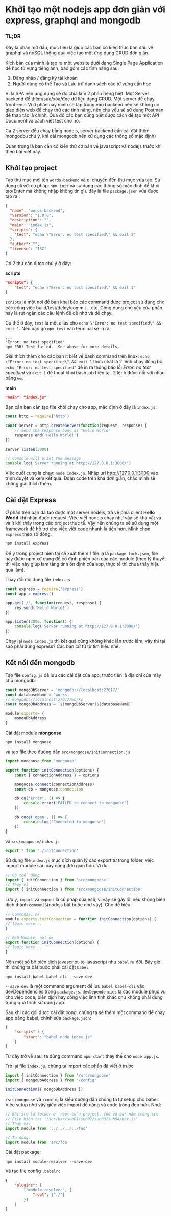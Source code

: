 # Khởi tạo một nodejs app đơn giản với express, graphql and mongodb

### TL;DR
Đây là phần mở đầu, mục tiêu là giúp các bạn có kiến thức ban đầu về graphql và noSQL thông qua việc tạo một ứng dụng CRUD đơn giản.

Kịch bản của mình là tạo ra một website dưới dạng Single Page Application để học từ vựng tiếng anh, bao gồm các tính năng sau:

1. Đăng nhập / đăng ký tài khoản
2. Người dùng có thể Tạo và Lưu trữ danh sách các từ vựng cần học

Vì là SPA nên ứng dụng sẽ đc chia làm 2 phần riêng biệt. Một Server backend để thêm/sửa/xóa/đọc dữ liệu dạng CRUD. Một server để chạy front-end. Vì ở phần này mình sẽ tập trung vào backend nên sẽ không có giao diện web để chạy thử các tính năng, nên chủ yếu sẽ sử dụng Postman để thao tác là chính. Qua đó các bạn cũng biết được cách để tạo một API Document và cách viết test cho nó.

Cả 2 server đều chạy bằng nodejs, server backend cần cài đặt thêm mongodb.(chú ý, khi cài mongodb nên xử dụng các thông số mặc định)

Quan trọng là bạn cần có kiến thứ cơ bản về javascript và nodejs trước khi theo bài viết này.

## Khởi tạo project

Tạo thư mục mới tên `words-backend` và di chuyển đến thư mục vừa tạo. Sử dụng cli với cú pháp:
`npm init` và sử dụng các thông số mặc định để khởi tạo(Enter mà không nhập không tin gì). đây là file `package.json` vừa được tạo ra :

````json
{
  "name": "words-backend",
  "version": "1.0.0",
  "description": "",
  "main": "index.js",
  "scripts": {
    "test": "echo \"Error: no test specified\" && exit 1"
  },
  "author": "",
  "license": "ISC"
}
````

Có 2 thứ cần được chú ý ở đây:

**scripts**

````json
"scripts": {
    "test": "echo \"Error: no test specified\" && exit 1"
}
````
`scripts` là một nơi để bạn khai báo các command được project sử dụng cho các công việc build/test/deloy/commit ...etc.
Công dụng chủ yếu của phần này là rút ngắn các câu lệnh để dễ nhớ và dễ chạy.


Cụ thể ở đây, `test` là một alias cho `echo \"Error: no test specified\" && exit 1`. 
Nếu bạn gõ `npm test` vào terminal sẽ in ra:
````
...
"Error: no test specified"
npm ERR! Test failed.  See above for more details.
````

Giải thích thêm cho các bạn ít biết về bash command trên linux: `echo \"Error: no test specified\" && exit 1` thực chất là 2 lệnh chạy đồng bộ.
`echo "Error: no test specified"` để in ra thông báo lỗi *Error: no test specified*
và `exit 1` để thoát khỏi bash job hiện tại. 2 lệnh được nối với nhau bằng `&&`.

**main**

````json
"main": "index.js"
````

Bạn cần bạn cần tạo file khỏi chạy cho app, mặc định ở đây là `index.js`:

````javascript
const http = require('http')

const server = http.createServer(function(request, response) {
    // Send the response body as "Hello World"
    response.end('Hello World!')
})

server.listen(3000)

// Console will print the message
console.log('Server running at http://127.0.0.1:3000/')
````

Việc cuối cùng là chạy: `node index.js`. Nhập url http://127.0.0.1:3000 vào trình duyệt và xem kết quả.
Đoạn code trên khá đơn giản, chắc mình sẽ không giải thích thêm.

## Cài đặt Express

Ở phần trên bạn đã tạo được một server nodejs, trả về phía client **Hello World** khi nhận được request. 
Việc viết nodejs chay như vậy sẽ khá vất vả và ít khi thấy trong các project thực tế. Vậy nên chúng ta sẽ sử dụng một framework
để hỗ trợ cho việc viết code nhanh là tiện hơn. Mình chọn `express` theo số đông.

````bash
npm install express
````

Để ý trong project hiện tại sẽ xuất thêm 1 file lạ là `package-lock.json`, file này được npm xử dụng để cố định phiên bản của các module (theo lý thuyết thì việc này giúp làm tăng tính ổn định của app, thực tế thì chưa thấy hiệu quả lắm).

Thay đổi nội dung file `index.js`

````javascript
const express = require('express')
const app = express()

app.get('/', function(request, response) { 
    res.send('Hello World!')
})

app.listen(3000, function() {
    console.log('Server running at http://127.0.0.1:3000/')
})
````

Chạy lại `node index.js` thì kết quả cũng không khác lần trước lắm, vậy thì tại sao phải dùng express? Các bạn cứ từ từ tìm hiểu nhé.

## Kết nối đến mongodb

Tạo file `config.js` để lưu các cài đặt của app, trước tiên là địa chỉ của máy chủ mongodb:

````javascript
const mongoDbServer = 'mongodb://localhost:27017/'
const databaseName = 'works'
// mongodb://localhost:27017/works
const mongoDbAddress = `${mongoDbServer}${databaseName}`

module.exports= {
    mongoDbAddress
} 
````

Cài đặt module **mongoose**
```
npm install mongoose
```
và tạo file theo đường dẫn `src/mongoose/initConnection.js`

````javascript
import mongoose from 'mongoose'

export function initConnection(options) {
    const { connectionAddress } = options

    mongoose.connect(connectionAddress)
    const db = mongoose.connection

    db.on('error', () => {
        console.error('FAILED to connect to mongoose')
    })

    db.once('open', () => {
        console.log('Connected to mongoose')
    })
}
````

và `src/mongoose/index.js`

```javascript
export * from './initConnection'
```

Sử dụng file `index.js` mục đích quản lý các export từ trong folder, việc import module sau này cũng đơn giản hơn. Ví dụ:

```javascript
// Có thể dùng
import { initConnection } from 'src/mongoose'
// Thay vì
import { initConnection } from 'src/mongoose/initConnection'
```

Lưu ý, `import` và `export` là cú pháp của es6, vì vậy sẽ gây lỗi nếu không biên dịch thành `commonJS`(nodejs bắt buộc như vậy). Cho dễ hiểu:

```javascript
// CommonJS, ok
module.exports.initConnection = function initConnection(options) {
// logic here...
}

// Es6 Module, not ok
export function initConnection(options) {
// logic here...
}
```

Nên một số bộ biên dịch javascript-to-javascript như `babel` ra đời. Bây giờ thì chúng ta bắt buộc phải cài đặt `babel`

```
npm install babel babel-cli --save-dev
```

`--save-dev` là một command argument để lưu `babel babel-cli` vào devDependencies trong `package.js`. `devDependencies` là các module phục vụ cho việc code, biên dịch hay công việc linh tinh khác chứ không phải dùng trong quá trình sử dụng app.

Sau khi các gói được cài đặt xong, chúng ta sẽ thêm một command để chạy app bằng babel, chỉnh sửa `package.json`:

```json
{
    "scripts" : {
        "start": "babel-node index.js"
    }
}
```

Từ đây trở về sau, ta dùng command `npm start` thay thế cho `node app.js`.

Trở lại file `index.js`, chúng ta import các phần đã viết ở trước

```javascript
import { initConnection } from '/src/mongoose'
import { mongoDbAddress } from '/config'

initConnection({ mongoDbAddress })
```

`/src/mongoose` và `/config` là kiểu đường dẫn chúng ta tự setup cho babel. Việc setup như vậy giúp việc import dễ dàng và code trông đẹp hơn. Như:

```javascript
// Khi src là folder ở root của project, foo và bar nằm trong src
// File hiện tại '/scr/bar/sub01/sub02/sub03/sub04/bar.js'
// Thay vì:
import module from '../../../../foo'

// Ta dùng: 
import module from 'src/foo'
```

Cài đặt package:

```
npm install module-resolver --save-dev
````

Và tạo file config `.babelrc`

```json
{
    "plugins": [
        ["module-resolver", {
            "root": ["./"]
        }]
    ]
}
```